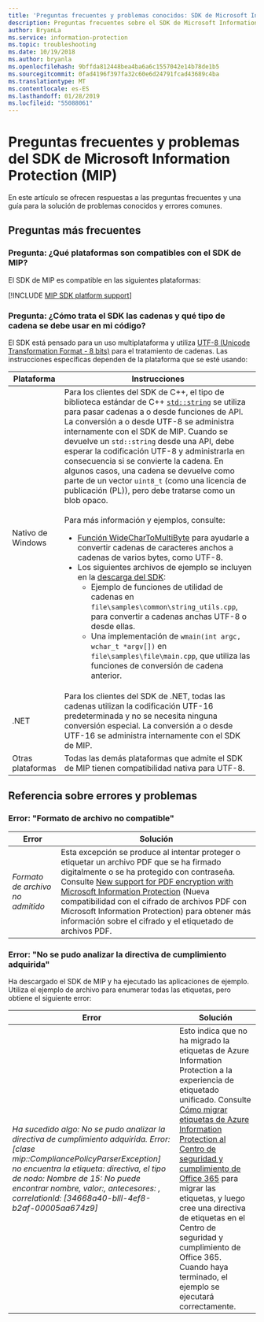 ```yaml
---
title: 'Preguntas frecuentes y problemas conocidos: SDK de Microsoft Information Protection.'
description: Preguntas frecuentes sobre el SDK de Microsoft Information Protection (MIP) y guía para la solución de problemas y errores.
author: BryanLa
ms.service: information-protection
ms.topic: troubleshooting
ms.date: 10/19/2018
ms.author: bryanla
ms.openlocfilehash: 9bffda812448bea4ba6a6c1557042e14b78de1b5
ms.sourcegitcommit: 0fad4196f397fa32c60e6d24791fcad43689c4ba
ms.translationtype: MT
ms.contentlocale: es-ES
ms.lasthandoff: 01/28/2019
ms.locfileid: "55088061"
---
```

# <a name="microsoft-information-protection-mip-sdk-faqs-and-issues"></a>Preguntas frecuentes y problemas del SDK de Microsoft Information Protection (MIP)

En este artículo se ofrecen respuestas a las preguntas frecuentes y una guía para la solución de problemas conocidos y errores comunes.

## <a name="frequently-asked-questions"></a>Preguntas más frecuentes 

### <a name="question-which-platforms-are-supported-by-the-mip-sdk"></a>Pregunta: ¿Qué plataformas son compatibles con el SDK de MIP?

El SDK de MIP es compatible en las siguientes plataformas:

[!INCLUDE [MIP SDK platform support](../includes/mip-sdk-platform-support.md)]

### <a name="question-how-does-the-sdk-handle-strings-and-what-string-type-should-i-be-using-in-my-code"></a>Pregunta: ¿Cómo trata el SDK las cadenas y qué tipo de cadena se debe usar en mi código?

El SDK está pensado para un uso multiplataforma y utiliza [UTF-8 (Unicode Transformation Format - 8 bits)](https://wikipedia.org/wiki/UTF-8) para el tratamiento de cadenas. Las instrucciones específicas dependen de la plataforma que se esté usando:

| Plataforma | Instrucciones |
|-|-|
| Nativo de Windows | Para los clientes del SDK de C++, el tipo de biblioteca estándar de C++ [`std::string`](https://wikipedia.org/wiki/C%2B%2B_string_handling) se utiliza para pasar cadenas a o desde funciones de API. La conversión a o desde UTF-8 se administra internamente con el SDK de MIP. Cuando se devuelve un `std::string` desde una API, debe esperar la codificación UTF-8 y administrarla en consecuencia si se convierte la cadena. En algunos casos, una cadena se devuelve como parte de un vector `uint8_t` (como una licencia de publicación (PL)), pero debe tratarse como un blob opaco.<br><br>Para más información y ejemplos, consulte:<ul><li>[Función WideCharToMultiByte](/windows/desktop/api/stringapiset/nf-stringapiset-widechartomultibyte) para ayudarle a convertir cadenas de caracteres anchos a cadenas de varios bytes, como UTF-8.<li>Los siguientes archivos de ejemplo se incluyen en la [descarga del SDK](setup-configure-mip.md#configure-your-client-workstation):<ul><li>Ejemplo de funciones de utilidad de cadenas en `file\samples\common\string_utils.cpp`, para convertir a cadenas anchas UTF-8 o desde ellas.<li>Una implementación de `wmain(int argc, wchar_t *argv[])` en `file\samples\file\main.cpp`, que utiliza las funciones de conversión de cadena anterior.</li></ul></ul>|
| .NET | Para los clientes del SDK de .NET, todas las cadenas utilizan la codificación UTF-16 predeterminada y no se necesita ninguna conversión especial. La conversión a o desde UTF-16 se administra internamente con el SDK de MIP. |
| Otras plataformas | Todas las demás plataformas que admite el SDK de MIP tienen compatibilidad nativa para UTF-8. |

## <a name="issues-and-errors-reference"></a>Referencia sobre errores y problemas

### <a name="error-file-format-not-supported"></a>Error: "Formato de archivo no compatible"  

| Error | Solución |
|-|-|
|*Formato de archivo no admitido*| Esta excepción se produce al intentar proteger o etiquetar un archivo PDF que se ha firmado digitalmente o se ha protegido con contraseña. Consulte [New support for PDF encryption with Microsoft Information Protection](https://techcommunity.microsoft.com/t5/Azure-Information-Protection/New-support-for-PDF-encryption-with-Microsoft-Information/ba-p/262757) (Nueva compatibilidad con el cifrado de archivos PDF con Microsoft Information Protection) para obtener más información sobre el cifrado y el etiquetado de archivos PDF.|

### <a name="error-failed-to-parse-the-acquired-compliance-policy"></a>Error: "No se pudo analizar la directiva de cumplimiento adquirida"  

Ha descargado el SDK de MIP y ha ejecutado las aplicaciones de ejemplo. Utiliza el ejemplo de archivo para enumerar todas las etiquetas, pero obtiene el siguiente error:

| Error | Solución |
|-|-|
|*Ha sucedido algo: No se pudo analizar la directiva de cumplimiento adquirida. Error: [clase mip::CompliancePolicyParserException] no encuentra la etiqueta: directiva, el tipo de nodo: Nombre de 15: No puede encontrar nombre, valor:, antecesores: <SyncFile> <Content>, correlationId: [34668a40-blll-4ef8-b2af-00005aa674z9]*| Esto indica que no ha migrado la etiquetas de Azure Information Protection a la experiencia de etiquetado unificado. Consulte [Cómo migrar etiquetas de Azure Information Protection al Centro de seguridad y cumplimiento de Office 365](/azure/information-protection/configure-policy-migrate-labels) para migrar las etiquetas, y luego cree una directiva de etiquetas en el Centro de seguridad y cumplimiento de Office 365. Cuando haya terminado, el ejemplo se ejecutará correctamente.|
